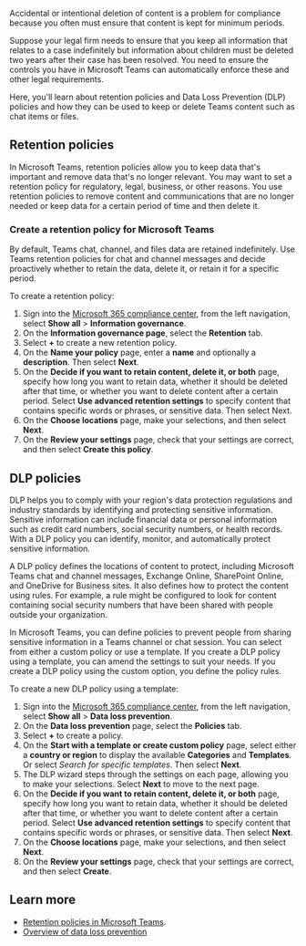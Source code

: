 Accidental or intentional deletion of content is a problem for compliance because you often must ensure that content is kept for minimum periods.

Suppose your legal firm needs to ensure that you keep all information that relates to a case indefinitely but information about children must be deleted two years after their case has been resolved. You need to ensure the controls you have in Microsoft Teams can automatically enforce these and other legal requirements.  

Here, you'll learn about retention policies and Data Loss Prevention (DLP) policies and how they can be used to keep or delete Teams content such as chat items or files.

## Retention policies
In Microsoft Teams, retention policies allow you to keep data that's important and remove data that's no longer relevant.
You may want to set a retention policy for regulatory, legal, business, or other reasons. You use retention policies to remove content and communications that are no longer needed or keep data for a certain period of time and then delete it.

### Create a retention policy for Microsoft Teams
By default, Teams chat, channel, and files data are retained indefinitely. Use Teams retention policies for chat and channel messages and decide proactively whether to retain the data, delete it, or retain it for a specific period.

To create a retention policy:

1. Sign into the [Microsoft 365 compliance center](https://compliance.microsoft.com), from the left navigation, select **Show all** > **Information governance**.
1. On the **Information governance page**, select the **Retention** tab.
1. Select **+** to create a new retention policy.
1. On the **Name your policy** page, enter a **name** and optionally a **description**. Then select **Next**.
1. On the **Decide if you want to retain content, delete it, or both** page, specify how long you want to retain data, whether it should be deleted after that time, or whether you want to delete content after a certain period. Select **Use advanced retention settings** to specify content that contains specific words or phrases, or sensitive data. Then select Next.
1. On the **Choose locations** page, make your selections, and then select **Next**.
1. On the **Review your settings** page, check that your settings are correct, and then select **Create this policy**.

## DLP policies
DLP helps you to comply with your region's data protection regulations and industry standards by identifying and protecting sensitive information. Sensitive information can include financial data or personal information such as credit card numbers, social security numbers, or health records. With a DLP policy you can identify, monitor, and automatically protect sensitive information.

A DLP policy defines the locations of content to protect, including Microsoft Teams chat and channel messages, Exchange Online, SharePoint Online, and OneDrive for Business sites. It also defines how to protect the content using rules. For example, a rule might be configured to look for content containing social security numbers that have been shared with people outside your organization.

In Microsoft Teams, you can define policies to prevent people from sharing sensitive information in a Teams channel or chat session. You can select from either a custom policy or use a template. If you create a DLP policy using a template, you can amend the settings to suit your needs. If you create a DLP policy using the custom option, you define the policy rules.

To create a new DLP policy using a template:

1. Sign into the [Microsoft 365 compliance center](https://compliance.microsoft.com), from the left navigation, select **Show all** > **Data loss prevention**.
1. On the **Data loss prevention** page, select the **Policies** tab.
1. Select **+** to create a policy.
1. On the **Start with a template or create custom policy** page, select either a **country or region** to display the available **Categories** and **Templates**. Or select *Search for specific templates*. Then select **Next**.
1. The DLP wizard steps through the settings on each page, allowing you to make your selections. Select **Next** to move to the next page.
1. On the **Decide if you want to retain content, delete it, or both** page, specify how long you want to retain data, whether it should be deleted after that time, or whether you want to delete content after a certain period. Select **Use advanced retention settings** to specify content that contains specific words or phrases, or sensitive data. Then select **Next**.
1. On the **Choose locations** page, make your selections, and then select **Next**.
1. On the **Review your settings** page, check that your settings are correct, and then select **Create**.

## Learn more

- [Retention policies in Microsoft Teams](https://docs.microsoft.com/microsoftteams/retention-policies).
- [Overview of data loss prevention](https://docs.microsoft.com/microsoft-365/compliance/data-loss-prevention-policies)
